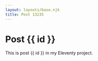 ```yaml
---
layout: layouts/base.njk
title: Post 13235
---
```


# Post {{ id }}

This is post {{ id }} in my Eleventy project.
